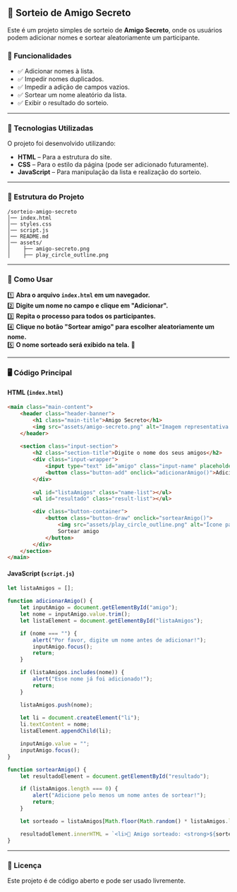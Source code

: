 
## 🎁 Sorteio de Amigo Secreto

Este é um projeto simples de sorteio de **Amigo Secreto**, onde os usuários podem adicionar nomes e sortear aleatoriamente um participante.

### 🚀 Funcionalidades

- ✅ Adicionar nomes à lista.
- ✅ Impedir nomes duplicados.
- ✅ Impedir a adição de campos vazios.
- ✅ Sortear um nome aleatório da lista.
- ✅ Exibir o resultado do sorteio.

---

### 📌 Tecnologias Utilizadas

O projeto foi desenvolvido utilizando:

- **HTML** – Para a estrutura do site.  
- **CSS** – Para o estilo da página (pode ser adicionado futuramente).  
- **JavaScript** – Para manipulação da lista e realização do sorteio.  

---

### 📂 Estrutura do Projeto

```
/sorteio-amigo-secreto
│── index.html
│── styles.css
│── script.js
│── README.md
│── assets/
│    ├── amigo-secreto.png
│    ├── play_circle_outline.png
```

---

### 🔧 Como Usar

1️⃣ **Abra o arquivo `index.html` em um navegador.**  
2️⃣ **Digite um nome no campo e clique em "Adicionar".**  
3️⃣ **Repita o processo para todos os participantes.**  
4️⃣ **Clique no botão "Sortear amigo" para escolher aleatoriamente um nome.**  
5️⃣ **O nome sorteado será exibido na tela.** 🎉  

---

### 🖥️ Código Principal

#### **HTML (`index.html`)**
```html
<main class="main-content"> 
    <header class="header-banner">
        <h1 class="main-title">Amigo Secreto</h1>
        <img src="assets/amigo-secreto.png" alt="Imagem representativa de amigo secreto">
    </header>
    
    <section class="input-section">
        <h2 class="section-title">Digite o nome dos seus amigos</h2>
        <div class="input-wrapper">
            <input type="text" id="amigo" class="input-name" placeholder="Digite um nome">
            <button class="button-add" onclick="adicionarAmigo()">Adicionar</button>
        </div>
       
        <ul id="listaAmigos" class="name-list"></ul>
        <ul id="resultado" class="result-list"></ul>

        <div class="button-container">
            <button class="button-draw" onclick="sortearAmigo()">
                <img src="assets/play_circle_outline.png" alt="Ícone para sortear">
                Sortear amigo
            </button>
        </div>
    </section>
</main>
```

#### **JavaScript (`script.js`)**
```javascript
let listaAmigos = [];

function adicionarAmigo() {
    let inputAmigo = document.getElementById("amigo");
    let nome = inputAmigo.value.trim();
    let listaElement = document.getElementById("listaAmigos");

    if (nome === "") {
        alert("Por favor, digite um nome antes de adicionar!");
        inputAmigo.focus();
        return;
    }

    if (listaAmigos.includes(nome)) {
        alert("Esse nome já foi adicionado!");
        return;
    }

    listaAmigos.push(nome);
    
    let li = document.createElement("li");
    li.textContent = nome;
    listaElement.appendChild(li);

    inputAmigo.value = "";
    inputAmigo.focus();
}

function sortearAmigo() {
    let resultadoElement = document.getElementById("resultado");

    if (listaAmigos.length === 0) {
        alert("Adicione pelo menos um nome antes de sortear!");
        return;
    }

    let sorteado = listaAmigos[Math.floor(Math.random() * listaAmigos.length)];

    resultadoElement.innerHTML = `<li>🎉 Amigo sorteado: <strong>${sorteado}</strong></li>`;
}
```

---

### 📜 Licença

Este projeto é de código aberto e pode ser usado livremente.
